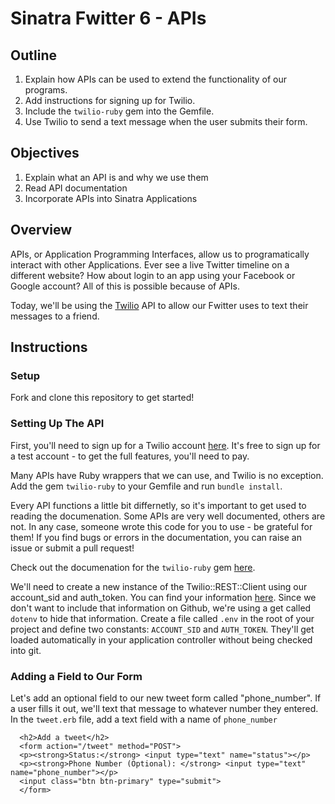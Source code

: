 # Sinatra Fwitter 6 -  APIs

## Outline
 1. Explain how APIs can be used to extend the functionality of our programs. 
 2. Add instructions for signing up for Twilio.
 3. Include the `twilio-ruby` gem into the Gemfile. 
 4. Use Twilio to send a text message when the user submits their form. 

## Objectives

1. Explain what an API is and why we use them
2. Read API documentation
3. Incorporate APIs into Sinatra Applications

## Overview

APIs, or Application Programming Interfaces, allow us to programatically interact with other Applications. Ever see a live Twitter timeline on a different website? How about login to an app using your Facebook or Google account? All of this is possible because of APIs. 

Today, we'll be using the [Twilio](https://www.twilio.com/) API to allow our Fwitter uses to text their messages to a friend. 

## Instructions

### Setup

Fork and clone this repository to get started! 


### Setting Up The API

First, you'll need to sign up for a Twilio account [here](https://www.twilio.com/try-twilio). It's free to sign up for a test account - to get the full features, you'll need to pay. 

Many APIs have Ruby wrappers that we can use, and Twilio is no exception. Add the gem `twilio-ruby` to your Gemfile and run `bundle install`. 

Every API functions a little bit differnetly, so it's important to get used to reading the documenation. Some APIs are very well documented, others are not. In any case, someone wrote this code for you to use - be grateful for them! If you find bugs or errors in the documentation, you can raise an issue or submit a pull request! 

Check out the documenation for the `twilio-ruby` gem [here](https://github.com/twilio/twilio-ruby/blob/master/README.md). 

We'll need to create a new instance of the Twilio::REST::Client using our account_sid and auth_token. You can find your information [here](https://www.twilio.com/user/account/developer-tools/api-explorer/message-create). Since we don't want to include that information on Github, we're using a get called `dotenv` to hide that information. Create a file called `.env` in the root of your project and define two constants: `ACCOUNT_SID` and `AUTH_TOKEN`. They'll get loaded automatically in your application controller without being checked into git. 

### Adding a Field to Our Form

Let's add an optional field to our new tweet form called "phone_number". If a user fills it out, we'll text that message to whatever number they entered. In the `tweet.erb` file, add a text field with a name of `phone_number`

```ERB
  <h2>Add a tweet</h2>
  <form action="/tweet" method="POST">
  <p><strong>Status:</strong> <input type="text" name="status"></p>
  <p><strong>Phone Number (Optional): </strong> <input type="text" name="phone_number"></p>
  <input class="btn btn-primary" type="submit">
  </form>
```